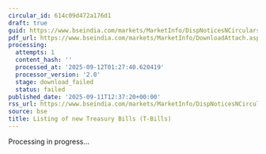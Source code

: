 ```yaml
---
circular_id: 614c09d472a176d1
draft: true
guid: https://www.bseindia.com/markets/MarketInfo/DispNoticesNCirculars.aspx?Noticeid={19EF0FBD-D20B-411E-9F79-C3729BAED8F9}&noticeno=20250911-69&dt=09/11/2025&icount=69&totcount=91&flag=0
pdf_url: https://www.bseindia.com/markets/MarketInfo/DownloadAttach.aspx?id=20250911-69&attachedId=
processing:
  attempts: 1
  content_hash: ''
  processed_at: '2025-09-12T01:27:40.620419'
  processor_version: '2.0'
  stage: download_failed
  status: failed
published_date: '2025-09-11T12:37:20+00:00'
rss_url: https://www.bseindia.com/markets/MarketInfo/DispNoticesNCirculars.aspx?Noticeid={19EF0FBD-D20B-411E-9F79-C3729BAED8F9}&noticeno=20250911-69&dt=09/11/2025&icount=69&totcount=91&flag=0
source: bse
title: Listing of new Treasury Bills (T-Bills)
---
```


Processing in progress...